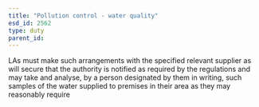 ```yaml
---
title: "Pollution control - water quality"
esd_id: 2562
type: duty
parent_id:  
---
```


LAs must make such arrangements with the specified relevant supplier as will secure that the authority is notified as required by the regulations and may take and analyse, by a person designated by them in writing, such samples of the water supplied to premises in their area as they may reasonably require


